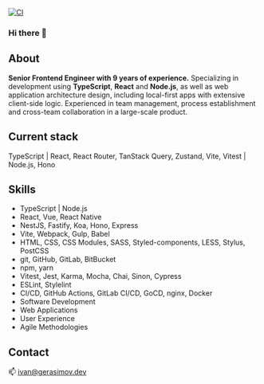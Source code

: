 [![CI](https://github.com/EvanJ0hnson/EvanJ0hnson/actions/workflows/main.yml/badge.svg?branch=master)](https://github.com/EvanJ0hnson/EvanJ0hnson/actions/workflows/main.yml)

### Hi there 👋

## About

**Senior Frontend Engineer with 9 years of experience.** Specializing in
development using **TypeScript**, **React** and **Node.js**, as well as web
application architecture design, including local-first apps with extensive
client-side logic. Experienced in team management, process establishment and
cross-team collaboration in a large-scale product.

## Current stack

TypeScript | React, React Router, TanStack Query, Zustand, Vite, Vitest | Node.js, Hono

## Skills

- TypeScript | Node.js
- React, Vue, React Native
- NestJS, Fastify, Koa, Hono, Express
- Vite, Webpack, Gulp, Babel
- HTML, CSS, CSS Modules, SASS, Styled-components, LESS, Stylus, PostCSS
- git, GitHub, GitLab, BitBucket
- npm, yarn
- Vitest, Jest, Karma, Mocha, Chai, Sinon, Cypress
- ESLint, Stylelint
- CI/CD, GitHub Actions, GitLab CI/CD, GoCD, nginx, Docker
- Software Development
- Web Applications
- User Experience
- Agile Methodologies

## Contact

📫 [ivan@gerasimov.dev](mailto:ivan@gerasimov.dev)
